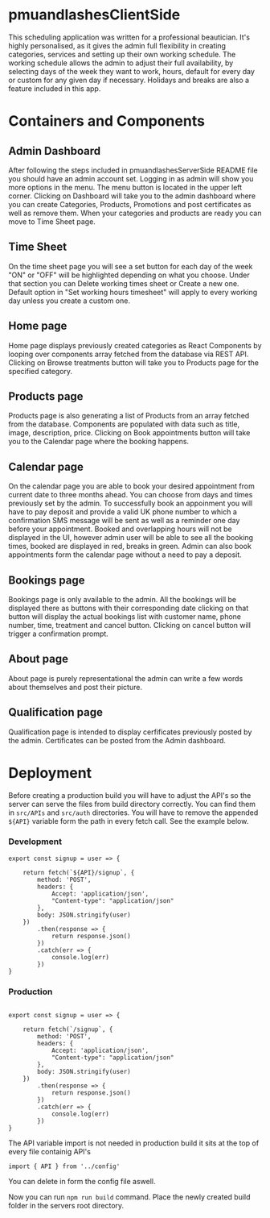 # pmuandlashesClientSide
This scheduling application was written for a professional beautician. It's highly personalised, as it gives the admin full flexibility in creating categories, services and setting up their own working schedule. The working schedule allows the admin to adjust their full availability, by selecting days of the week they want to work, hours, default for every day or custom for any given day if necessary. Holidays and breaks are also a feature included in this app.

# Containers and Components

## Admin Dashboard

After following the steps included in pmuandlashesServerSide README file you should have an admin account set.
Logging in as admin will show you more options in the menu. The menu button is located in the upper left corner.
Clicking on Dashboard will take you to the admin dashboard where you can create Categories, Products, Promotions and post certificates 
as well as remove them. When your categories and products are ready you can move to Time Sheet page.

## Time Sheet

On the time sheet page you will see a set button for each day of the week "ON" or "OFF" will be highlighted depending on what you choose.
Under that section you can Delete working times sheet or Create a new one. Default option in "Set working hours timesheet" will apply to every working day unless you create a custom one.

## Home page

Home page displays previously created categories as React Components by looping over components array fetched from the database via REST API.
Clicking on Browse treatments button will take you to Products page for the specified category.

## Products page

Products page is also generating a list of Products from an array fetched from the database. Components are populated with data such as title, image, description, price. Clicking on Book appointments button will take you to the Calendar page where the booking happens.

## Calendar page

On the calendar page you are able to book your desired appointment from current date to three months ahead. You can choose from days and times previously set by the admin. To successfully book an appoinment you will have to pay deposit and provide a valid UK phone number to which a confirmation SMS message will be sent as well as a reminder one day before your appointment. Booked and overlapping  hours will not be displayed in the UI, however admin user will be able to see all the booking times, booked are displayed in red, breaks in green. Admin can also book appointments form the calendar page without a need to pay a deposit.

## Bookings page

Bookings page is only available to the admin. All the bookings will be displayed there as buttons with their corresponding date clicking on that button will display the actual bookings list with customer name, phone number, time, treatment and cancel button. Clicking on cancel button will trigger a confirmation prompt.

## About page

About page is purely representational the admin can write a few words about themselves and post their picture.

## Qualification page

Qualification page is intended to display cerfificates previously posted by the admin. Certificates can be posted from the Admin dashboard. 


# Deployment

Before creating a production build you will have to adjust the API's so the server can serve the files from build directory correctly.
You can find them in ``` src/APIs ``` and ``` src/auth ``` directories.
You will have to remove the appended ``` ${API} ``` variable form the path in every fetch call. See the example below.

### Development

```
export const signup = user => {

    return fetch(`${API}/signup`, {
        method: 'POST',
        headers: {
            Accept: 'application/json',
            "Content-type": "application/json"
        },
        body: JSON.stringify(user)
    })
        .then(response => {
            return response.json()
        })
        .catch(err => {
            console.log(err)
        })
}

```

### Production

```

export const signup = user => {

    return fetch(`/signup`, {
        method: 'POST',
        headers: {
            Accept: 'application/json',
            "Content-type": "application/json"
        },
        body: JSON.stringify(user)
    })
        .then(response => {
            return response.json()
        })
        .catch(err => {
            console.log(err)
        })
}

```
The API variable import is not needed in production build it sits at the top of every file containig API's

``` import { API } from '../config'  ``` 

You can delete in form the config file aswell.

Now you can run ``` npm run build ``` command.
Place the newly created build folder in the servers root directory.


